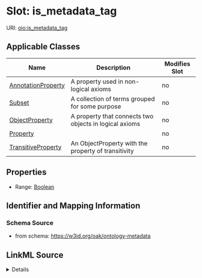 

# Slot: is_metadata_tag

URI: [oio:is_metadata_tag](http://www.geneontology.org/formats/oboInOwl#is_metadata_tag)



<!-- no inheritance hierarchy -->





## Applicable Classes

| Name | Description | Modifies Slot |
| --- | --- | --- |
| [AnnotationProperty](AnnotationProperty.md) | A property used in non-logical axioms |  no  |
| [Subset](Subset.md) | A collection of terms grouped for some purpose |  no  |
| [ObjectProperty](ObjectProperty.md) | A property that connects two objects in logical axioms |  no  |
| [Property](Property.md) |  |  no  |
| [TransitiveProperty](TransitiveProperty.md) | An ObjectProperty with the property of transitivity |  no  |







## Properties

* Range: [Boolean](Boolean.md)





## Identifier and Mapping Information







### Schema Source


* from schema: https://w3id.org/oak/ontology-metadata




## LinkML Source

<details>
```yaml
name: is_metadata_tag
deprecated: deprecated oboInOwl property
from_schema: https://w3id.org/oak/ontology-metadata
rank: 1000
slot_uri: oio:is_metadata_tag
alias: is_metadata_tag
domain_of:
- Property
range: boolean

```
</details>